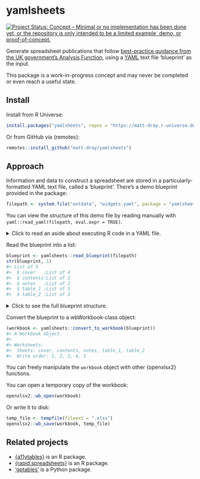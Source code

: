 
<!-- README.md is generated from README.Rmd. Please edit that file -->

# yamlsheets

<!-- badges: start -->

[![Project Status: Concept – Minimal or no implementation has been done
yet, or the repository is only intended to be a limited example, demo,
or
proof-of-concept.](https://www.repostatus.org/badges/latest/concept.svg)](https://www.repostatus.org/#concept)
<!-- badges: end -->

Generate spreadsheet publications that follow [best-practice guidance
from the UK government’s Analysis
Function](https://analysisfunction.civilservice.gov.uk/policy-store/releasing-statistics-in-spreadsheets/),
using a [YAML](https://yaml.org/) text file ‘blueprint’ as the input.

This package is a work-in-progress concept and may never be completed or
even reach a useful state.

## Install

Install from R Universe:

``` r
install.packages("yamlsheets", repos = "https://matt-dray.r-universe.dev")
```

Or from GitHub via {remotes}:

``` r
remotes::install_github("matt-dray/yamlsheets")
```

## Approach

Information and data to construct a spreadsheet are stored in a
particularly-formatted YAML text file, called a ‘blueprint’. There’s a
demo blueprint provided in the package:

``` r
filepath <- system.file("extdata", "widgets.yaml", package = "yamlsheets")
```

You can view the structure of this demo file by reading manually with
`yaml::read_yaml(filepath, eval.expr = TRUE)`.

<details>
<summary>
Click to read an aside about executing R code in a YAML file.
</summary>

Note that you can pass data into the YAML file on read by pre-pending
`!expr` to R code that will be executed on-read with the argument
`eval.expr = TRUE`.

You can choose to do this using the `eval.expr` argument in
`yaml::read_yaml()`:

``` r
yaml_raw <- yaml::read_yaml(filepath, eval.expr = FALSE)
yaml_evaluated <- yaml::read_yaml(filepath, eval.expr = TRUE)
```

Here you can see the raw, unevaluated R code in the YAML:

``` r
yaml_raw$table_1$table
#> [1] "read.csv(system.file(\"extdata\", \"widgets.csv\", package = \"yamlsheets\"))"
```

And here you can see it’s been evaluated and the data from the CSV file
has been read in:

``` r
yaml_evaluated$table_1$table
#>    location region count
#> 1         A  north    28
#> 2         B  north    79
#> 3         C  north    62
#> 4         D  north    26
#> 5         E  north    18
#> 6         F  south    86
#> 7         G  south    60
#> 8         H  south    49
#> 9         I  south    83
#> 10        J  south    70
```

</details>

Read the blueprint into a list:

``` r
blueprint <- yamlsheets::read_blueprint(filepath)
str(blueprint, 1)
#> List of 5
#>  $ cover   :List of 4
#>  $ contents:List of 2
#>  $ notes   :List of 2
#>  $ table_1 :List of 5
#>  $ table_2 :List of 3
```

<details>
<summary>
Click to see the full blueprint structure.
</summary>

``` r
str(blueprint)
#> List of 5
#>  $ cover   :List of 4
#>   ..$ sheet_title           : chr "Widget production in England, season 2023/2024"
#>   ..$ About this publication: chr [1:2] "This publication is about the quantity of widgets." "This is a second row of information."
#>   ..$ Period covered        : chr "The time period covered by this publication is quarter 3, 2023."
#>   ..$ Contact               : chr [1:2] "You can contact the team via email." "[example@example.com](mailto:example@example.com)"
#>  $ contents:List of 2
#>   ..$ sheet_title: chr "Contents"
#>   ..$ links      : logi TRUE
#>  $ notes   :List of 2
#>   ..$ sheet_title: chr "Notes"
#>   ..$ table      : chr "[Insert notes table later]"
#>  $ table_1 :List of 5
#>   ..$ sheet_title: chr "Table 1: Widget quantity"
#>   ..$ source     : chr "The UK Widget Survey."
#>   ..$ blanks     : chr "Blank cells indicate that data is missing."
#>   ..$ coverage   : chr "The data are for the North and South of England"
#>   ..$ table      :'data.frame':  10 obs. of  3 variables:
#>   .. ..$ location: chr [1:10] "A" "B" "C" "D" ...
#>   .. ..$ region  : chr [1:10] "north" "north" "north" "north" ...
#>   .. ..$ count   : int [1:10] 28 79 62 26 18 86 60 49 83 70
#>  $ table_2 :List of 3
#>   ..$ sheet_title: chr "Tables 2a and 2b: Widget quantity by geography"
#>   ..$ source     : chr "The UK Widget Survey."
#>   ..$ tables     :List of 2
#>   .. ..$ table_2a:List of 2
#>   .. .. ..$ table_title: chr "Table 2a: Widget quantity produced in the North of England"
#>   .. .. ..$ table      :'data.frame':    5 obs. of  2 variables:
#>   .. .. .. ..$ location: chr [1:5] "A" "B" "C" "D" ...
#>   .. .. .. ..$ count   : int [1:5] 28 79 62 26 18
#>   .. ..$ table_2b:List of 2
#>   .. .. ..$ table_title: chr "Table 2b: Widget quantity produced in the South of England"
#>   .. .. ..$ table      :'data.frame':    5 obs. of  2 variables:
#>   .. .. .. ..$ location: chr [1:5] "F" "G" "H" "I" ...
#>   .. .. .. ..$ count   : int [1:5] 86 60 49 83 70
```

</details>

Convert the blueprint to a wbWorkbook-class object:

``` r
(workbook <- yamlsheets::convert_to_workbook(blueprint))
#> A Workbook object.
#>  
#> Worksheets:
#>  Sheets: cover, contents, notes, table_1, table_2 
#>  Write order: 1, 2, 3, 4, 5
```

You can freely manipulate the `workbook` object with other {openxlsx2}
functions.

You can open a temporary copy of the workbook:

``` r
openxlsx2::wb_open(workbook)
```

Or write it to disk:

``` r
temp_file <- tempfile(fileext = ".xlsx")
openxlsx2::wb_save(workbook, temp_file)
```

## Related projects

- [{a11ytables}](https://github.com/co-analysis/a11ytables) is an R
  package.
- [{rapid.spreadsheets}](https://github.com/RAPID-ONS/rapid.spreadsheets)
  is an R package.
- [‘gptables’](https://github.com/best-practice-and-impact/gptables) is
  a Python package.
